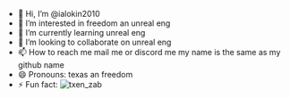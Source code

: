 - 👋 Hi, I’m @ialokin2010
- 👀 I’m interested in freedom an unreal eng
- 🌱 I’m currently learning  unreal eng
- 💞️ I’m looking to collaborate on unreal eng
- 📫 How to reach me mail me or discord me my name is the same as my github name
- 😄 Pronouns: texas an freedom
- ⚡ Fun fact: ![txen_zab](https://github.com/user-attachments/assets/c0b40a45-16fb-4eb6-b7c3-0cff5c9d777f)


<!---
ialokin2010/ialokin2010 is a ✨ special ✨ repository because its `README.md` (this file) appears on your GitHub profile.
You can click the Preview link to take a look at your changes.
--->
